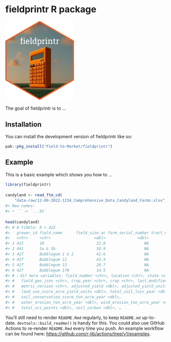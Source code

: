 
<!-- README.md is generated from README.Rmd. Please edit that file -->

# fieldprintr R package

[<img src="man/figures/sticker.png" width="216" />](https://field-to-market.github.io/fieldprintr/)

<!-- badges: start -->
<!-- badges: end -->

The goal of fieldprintr is to …

## Installation

You can install the development version of fieldprintr like so:

``` r
pak::pkg_install("Field-to-Market/fieldprintr")
```

## Example

This is a basic example which shows you how to …

``` r
library(fieldprintr)

candyland <- read_ftm_cd(
    "data-raw/12-09-2022-1234_Comprehensive_Data_Candyland_Farms.xlsx")
#> New names:
#> • `` -> `...91`

head(candyland)
#> # A tibble: 6 × 422
#>   grower_id field_name      field_size_ac farm_serial_number tract_number
#>   <chr>     <chr>                   <dbl>              <dbl>        <dbl>
#> 1 432       10                       22.8                 NA        14634
#> 2 441       5a & 5b                  59.9                 NA        12254
#> 3 427       Bubblegum 1 & 2          41.6                 NA         5582
#> 4 427       Bubblegum 11             43.4                 NA        16327
#> 5 427       Bubblegum 13             20.7                 NA        16327
#> 6 427       Bubblegum 17N            14.5                 NA        16327
#> # ℹ 417 more variables: field_number <chr>, location <chr>, state <chr>,
#> #   field_geo_json <chr>, crop_year <chr>, crop <chr>, last_modified_on <dttm>,
#> #   metric_version <chr>, adjusted_yield <dbl>, adjusted_yield_units <chr>,
#> #   land_use_score_acre_yield_units <dbl>, total_soil_loss_year <dbl>,
#> #   soil_conservation_score_ton_acre_year <dbl>,
#> #   water_erosion_ton_acre_year <dbl>, wind_erosion_ton_acre_year <dbl>,
#> #   total_sci_points <dbl>, soil_carbon <dbl>, …
```

You’ll still need to render `README.Rmd` regularly, to keep `README.md`
up-to-date. `devtools::build_readme()` is handy for this. You could also
use GitHub Actions to re-render `README.Rmd` every time you push. An
example workflow can be found here:
<https://github.com/r-lib/actions/tree/v1/examples>.

